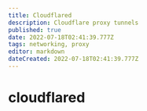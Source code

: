 ```yaml
---
title: Cloudflared
description: Cloudflare proxy tunnels
published: true
date: 2022-07-18T02:41:39.777Z
tags: networking, proxy
editor: markdown
dateCreated: 2022-07-18T02:41:39.777Z
---
```

# cloudflared
